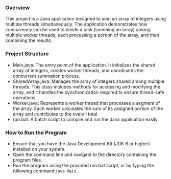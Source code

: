 ### Overview
This project is a Java application designed to sum an array of integers using multiple threads simultaneously. 
The application demonstrates how concurrency can be used to divide a task (summing an array) among multiple worker threads, each processing a portion of the array, and then combining the results.

### Project Structure
* Main.java: The entry point of the application. It initializes the shared array of integers, creates worker threads, and coordinates the concurrent summation process.
* SharedArray.java: Manages the array of integers shared among multiple threads. This class includes methods for accessing and modifying the array, and it handles the synchronization required to ensure thread-safe operations.
* Worker.java: Represents a worker thread that processes a segment of the array. Each worker calculates the sum of its assigned portion of the array and contributes to the overall total.
* run.bat: A batch script to compile and run the Java application easily.

### How to Run the Program
* Ensure that you have the Java Development Kit (JDK 8 or higher) installed on your system.
* Open the command line and navigate to the directory containing the program files.
* Run the program using the provided run.bat script, or by typing the following command:`java Main`.
